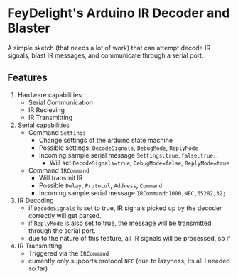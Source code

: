 # FeyDelight's Arduino IR Decoder and Blaster 
A simple sketch (that needs a lot of work) that can attempt decode IR signals, blast IR messages, and communicate through a serial port.

## Features
1. Hardware capabilities:
    * Serial Communication
    * IR Recieving
    * IR Transmitting
1. Serial capabilities
    * Command `Settings`
        * Change settings of the arduino state machine
        * Possible settings: `DecodeSignals`, `DebugMode`, `ReplyMode`
        * Incoming sample serial message `Settings:true,false,true;`.
            * Will set `DecodeSignals=true`, `DebugMode=false`, `ReplyMode=true`
    * Command `IRCommand`
        * Will transmit IR
        * Possible `Delay`, `Protocol`, `Address`, `Command`
        * Incoming sample serial message `IRCommand:1000,NEC,65282,32;`
1. IR Decoding
    * if `DecodeSignals` is set to true, IR signals picked up by the decoder correctly will get parsed.
    * if `ReplyMode` is also set to true, the message will be transmitted through the serial port.
    * due to the nature of this feature, all IR signals will be processed, so if 
1. IR Transmitting
    * Triggered via the `IRCommand`
    * currently only supports protocol `NEC` (due to lazyness, its all I needed so far)
    
